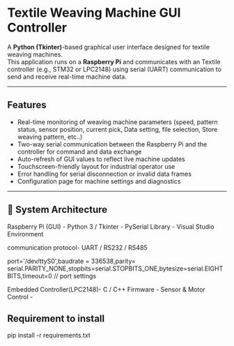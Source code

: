 # Textile Weaving Machine GUI Controller

A **Python (Tkinter)**-based graphical user interface designed for textile weaving machines.  
This application runs on a **Raspberry Pi** and communicates with an Textile controller (e.g., STM32 or LPC2148) using serial (UART) communication to send and receive real-time machine data.

---

## Features
- Real-time monitoring of weaving machine parameters (speed, pattern status, sensor position, current pick, Data setting, file selection, Store weaving pattern, etc..)
- Two-way serial communication between the Raspberry Pi and the controller for command and data exchange
- Auto-refresh of GUI values to reflect live machine updates
- Touchscreen-friendly layout for industrial operator use
- Error handling for serial disconnection or invalid data frames
- Configuration page for machine settings and diagnostics

---

## 🧩 System Architecture

Raspberry Pi (GUI) - Python 3 / Tkinter - PySerial Library - Visual Studio Environment 

communication protocol- UART / RS232 / RS485

port='/dev/ttyS0',baudrate = 336538,parity= serial.PARITY_NONE,stopbits=serial.STOPBITS_ONE,bytesize=serial.EIGHTBITS,timeout=0  // port settings

Embedded Controller(LPC2148)- C / C++ Firmware - Sensor & Motor Control -

## Requirement to install

pip install -r requirements.txt
